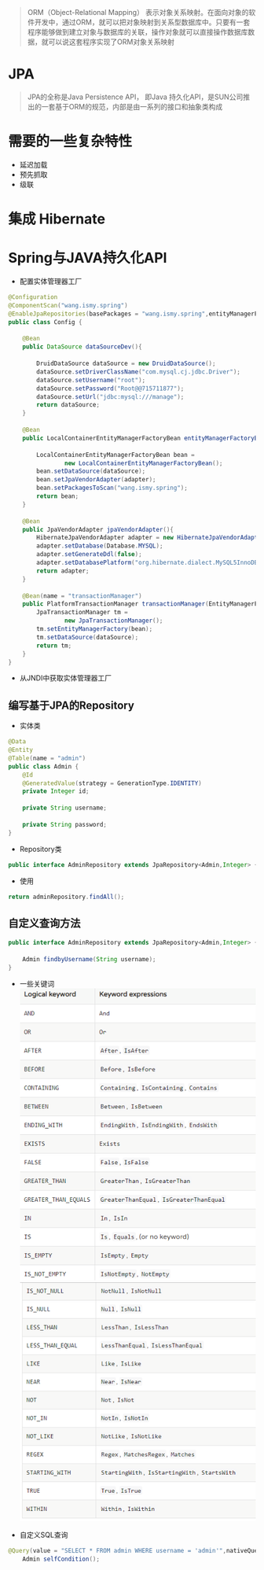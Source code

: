 
>ORM（Object-Relational Mapping） 表示对象关系映射。在面向对象的软件开发中，通过ORM，就可以把对象映射到关系型数据库中。只要有一套程序能够做到建立对象与数据库的关联，操作对象就可以直接操作数据库数据，就可以说这套程序实现了ORM对象关系映射

# JPA

>JPA的全称是Java Persistence API， 即Java 持久化API，是SUN公司推出的一套基于ORM的规范，内部是由一系列的接口和抽象类构成



# 需要的一些复杂特性

- 延迟加载
- 预先抓取
- 级联

# 集成 Hibernate

# Spring与JAVA持久化API

- 配置实体管理器工厂

```java
@Configuration
@ComponentScan("wang.ismy.spring")
@EnableJpaRepositories(basePackages = "wang.ismy.spring",entityManagerFactoryRef = "entityManagerFactoryBean")
public class Config {

    @Bean
    public DataSource dataSourceDev(){

        DruidDataSource dataSource = new DruidDataSource();
        dataSource.setDriverClassName("com.mysql.cj.jdbc.Driver");
        dataSource.setUsername("root");
        dataSource.setPassword("Root@@715711877");
        dataSource.setUrl("jdbc:mysql:///manage");
        return dataSource;
    }

    @Bean
    public LocalContainerEntityManagerFactoryBean entityManagerFactoryBean(DataSource dataSource,
                                                                           JpaVendorAdapter adapter){
        LocalContainerEntityManagerFactoryBean bean =
                new LocalContainerEntityManagerFactoryBean();
        bean.setDataSource(dataSource);
        bean.setJpaVendorAdapter(adapter);
        bean.setPackagesToScan("wang.ismy.spring");
        return bean;
    }

    @Bean
    public JpaVendorAdapter jpaVendorAdapter(){
        HibernateJpaVendorAdapter adapter = new HibernateJpaVendorAdapter();
        adapter.setDatabase(Database.MYSQL);
        adapter.setGenerateDdl(false);
        adapter.setDatabasePlatform("org.hibernate.dialect.MySQL5InnoDBDialect");
        return adapter;
    }

    @Bean(name = "transactionManager")
    public PlatformTransactionManager transactionManager(EntityManagerFactory bean, DataSource dataSource) {
        JpaTransactionManager tm =
                new JpaTransactionManager();
        tm.setEntityManagerFactory(bean);
        tm.setDataSource(dataSource);
        return tm;
    }
}
```

- 从JNDI中获取实体管理器工厂

## 编写基于JPA的Repository
- 实体类
```java
@Data
@Entity
@Table(name = "admin")
public class Admin {
    @Id
    @GeneratedValue(strategy = GenerationType.IDENTITY)
    private Integer id;

    private String username;

    private String password;
}
```
- Repository类
```java
public interface AdminRepository extends JpaRepository<Admin,Integer> { }
```
- 使用
```java
return adminRepository.findAll();
```

## 自定义查询方法
```java
public interface AdminRepository extends JpaRepository<Admin,Integer> { 
    
    Admin findbyUsername(String username);
}
```
- 一些关键词
![批注 2019-06-20 143319](/assets/批注%202019-06-20%20143319.png)
![批注 2019-06-20 143412](/assets/批注%202019-06-20%20143412.png)

- 自定义SQL查询
```java
@Query(value = "SELECT * FROM admin WHERE username = 'admin'",nativeQuery = true)
    Admin selfCondition();
```



